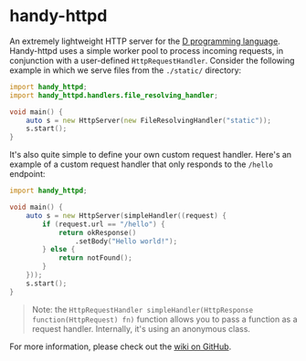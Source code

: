 # handy-httpd

An extremely lightweight HTTP server for the [D programming language](https://dlang.org/). Handy-httpd uses a simple worker pool to process incoming requests, in conjunction with a user-defined `HttpRequestHandler`. Consider the following example in which we serve files from the `./static/` directory:

```d
import handy_httpd;
import handy_httpd.handlers.file_resolving_handler;

void main() {
	auto s = new HttpServer(new FileResolvingHandler("static"));
	s.start();
}
```

It's also quite simple to define your own custom request handler. Here's an example of a custom request handler that only responds to the `/hello` endpoint:

```d
import handy_httpd;

void main() {
	auto s = new HttpServer(simpleHandler((request) {
		if (request.url == "/hello") {
			return okResponse()
				.setBody("Hello world!");
		} else {
			return notFound();
		}
	}));
	s.start();
}
```
> Note: the `HttpRequestHandler simpleHandler(HttpResponse function(HttpRequest) fn)` function allows you to pass a function as a request handler. Internally, it's using an anonymous class.

For more information, please check out the [wiki on GitHub](https://github.com/andrewlalis/handy-httpd/wiki).
